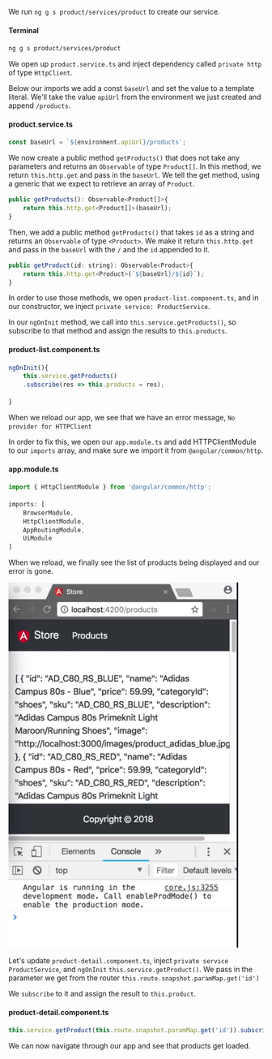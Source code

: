 We run `ng g s product/services/product` to create our service. 

#### Terminal
```bash
ng g s product/services/product
```

We open up `product.service.ts` and inject dependency called `private http` of type `HttpClient`. 

Below our imports we add a const `baseUrl` and set the value to a template literal. We'll take the value `apiUrl` from the environment we just created and append `/products`.

#### product.service.ts
```javascript
const baseUrl = `${environment.apiUrl}/products`;
```

We now create a public method `getProducts()` that does not take any parameters and returns an `Observable` of type `Product[]`. In this method, we return `this.http.get` and pass in the `baseUrl`. We tell the get method, using a generic that we expect to retrieve an array of `Product`.

```javascript
public getProducts(): Observable<Product[]>{
    return this.http.get<Product[]>(baseUrl);
}
```

Then, we add a public method `getProducts()` that takes `id` as a string and returns an `Observable` of type `<Product>`. We make it return `this.http.get` and pass in the `baseUrl` with the `/` and the `id` appended to it.

```javascript
public getProduct(id: string): Observable<Product>{
    return this.http.get<Product>(`${baseUrl}/${id}`);
}
```

In order to use those methods, we open `product-list.component.ts`, and in our constructor, we inject `private service: ProductService`. 

In our `ngOnInit` method, we call into `this.service.getProducts()`, so subscribe to that method and assign the results to `this.products`.

#### product-list.component.ts
```javascript
ngOnInit(){
    this.service.getProducts()
    .subscribe(res => this.products = res);

}
```

When we reload our app, we see that we have an error message, `No provider for HTTPClient` 

In order to fix this, we open our `app.module.ts` and add HTTPClientModule to our `imports` array, and make sure we import it from `@angular/common/http`.

#### app.module.ts
```javascript
import { HttpClientModule } from '@angular/common/http';

imports: [
    BrowserModule,
    HttpClientModule,
    AppRoutingModule,
    UiModule
]

```

When we reload, we finally see the list of products being displayed and our error is gone. 

![List of products](../images/angular-create-an-angular-service-to-retrieve-data-from-an-api-list-products.png)

Let's update `product-detail.component.ts`, inject `private service ProductService`, and `ngOnInit` `this.service.getProduct()`. We pass in the parameter we get from the router `this.route.snapshot.paramMap.get('id')`

We `subscribe` to it and assign the result to `this.product`. 

#### product-detail.component.ts
```javascript
this.service.getProduct(this.route.snapshot.paramMap.get('id')).subscribe(res => this.product = res);
```

We can now navigate through our app and see that products get loaded.